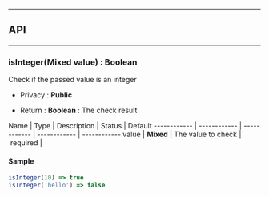 


-----------------------------
## API
-----------------------------

### isInteger(Mixed value) : Boolean
Check if the passed value is an integer

- Privacy : **Public**

- Return : **Boolean** : The check result

Name | Type | Description | Status | Default
------------ | ------------ | ------------ | ------------ | ------------
value | **Mixed** | The value to check | required | 


#### Sample
```js
isInteger(10) => true
isInteger('hello') => false

```


